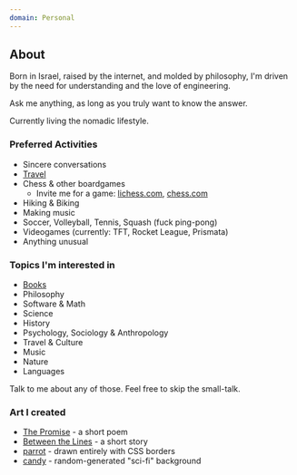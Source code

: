 ```yaml
---
domain: Personal
---
```


<script lang="ts">
	import PersonalPage from '$lib/PersonalPage.svx';
</script>

<PersonalPage>

## About

Born in Israel, raised by the internet, and molded by philosophy, I'm driven by the need for understanding and the love of engineering.

Ask me anything, as long as you truly want to know the answer.

Currently living the nomadic lifestyle.

### Preferred Activities

- Sincere conversations
- [Travel](/travel)
- Chess & other boardgames
	- Invite me for a game: [lichess.com](https://lichess.org/@/aliencpu), [chess.com](https://www.chess.com/member/erezsh)
- Hiking & Biking
- Making music
- Soccer, Volleyball, Tennis, Squash (fuck ping-pong)
- Videogames (currently: TFT, Rocket League, Prismata)
- Anything unusual

### Topics I'm interested in

- [Books](/books)
- Philosophy
- Software & Math
- Science
- History
- Psychology, Sociology & Anthropology
- Travel & Culture
- Music
- Nature
- Languages

Talk to me about any of those. Feel free to skip the small-talk.

### Art I created
- [The Promise](/the_promise) - a short poem
- [Between the Lines](/Between_the_Lines.pdf) - a short story
- [parrot](/parrot) - drawn entirely with CSS borders
- [candy](/candybg.html) - random-generated "sci-fi" background

<!--
- drawings?
- webart
	- parrot
	- candy
-->

</PersonalPage>